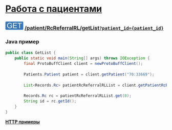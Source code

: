 [Работа с пациентами](../../../index.md)
=====================================

### ![GET](../../../../../img/get.png) [/patient/RcReferralRL/getList`?patient_id={patient_id}`](../index.md)

### Java пример

```java
public class GetList {
    public static void main(String[] args) throws IOException {
        final ProtoBuffClient client = newProtoBuffClient();

        Patients.Patient patient = client.getPatient("70:33669");

        List<Records.Rc> patientRcReferralRLList = client.getPatientRcReferralRLList(patient.getId());

        Records.Rc rc = patientRcReferralRLList.get(0);
        String id = rc.getId();
    }
}
```

**[HTTP примеры](getList.md)**
